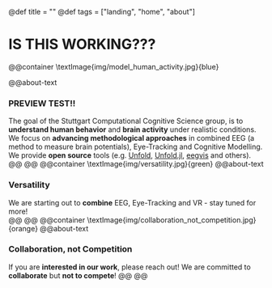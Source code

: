 @def title = ""
@def tags = ["landing", "home", "about"]
# IS THIS WORKING???
@@container
    \textImage{img/model_human_activity.jpg}{blue}
    
@@about-text
### PREVIEW TEST!!
The goal of the Stuttgart Computational Cognitive Science group, is to **understand human behavior** and **brain activity** under realistic conditions. We focus on **advancing methodological approaches** in combined EEG (a method to measure brain potentials), Eye-Tracking and Cognitive Modelling. We provide **open source** tools (e.g. [Unfold](https://www.unfoldtoolbox.org), [Unfold.jl](https://github.com/unfoldtoolbox/Unfold.jl), [eegvis](https://github.com/behinger/eegvis) and others).
@@
@@
@@container
    \textImage{img/versatility.jpg}{green}
@@about-text
### Versatility
We are starting out to **combine** EEG, Eye-Tracking and VR - stay tuned for more!    
@@
@@
@@container
\textImage{img/collaboration_not_competition.jpg}{orange}
@@about-text
### Collaboration, not Competition
If you are **interested in our work**, please reach out! We are committed to **collaborate** but **not to compete**!
@@
@@
